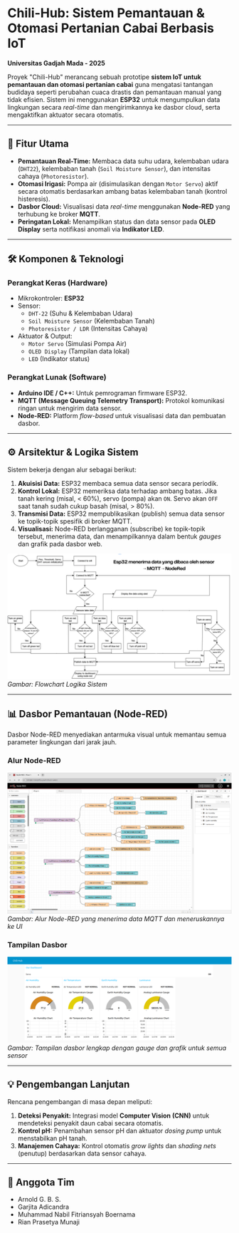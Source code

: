# Chili-Hub: Sistem Pemantauan & Otomasi Pertanian Cabai Berbasis IoT
**Universitas Gadjah Mada - 2025**

Proyek "Chili-Hub" merancang sebuah prototipe **sistem IoT untuk pemantauan dan otomasi pertanian cabai** guna mengatasi tantangan budidaya seperti perubahan cuaca drastis dan pemantauan manual yang tidak efisien. Sistem ini menggunakan **ESP32** untuk mengumpulkan data lingkungan secara *real-time* dan mengirimkannya ke dasbor cloud, serta mengaktifkan aktuator secara otomatis.

---

## 🚀 Fitur Utama

* **Pemantauan Real-Time:** Membaca data suhu udara, kelembaban udara (`DHT22`), kelembaban tanah (`Soil Moisture Sensor`), dan intensitas cahaya (`Photoresistor`).
* **Otomasi Irigasi:** Pompa air (disimulasikan dengan `Motor Servo`) aktif secara otomatis berdasarkan ambang batas kelembaban tanah (kontrol histeresis).
* **Dasbor Cloud:** Visualisasi data *real-time* menggunakan **Node-RED** yang terhubung ke broker **MQTT**.
* **Peringatan Lokal:** Menampilkan status dan data sensor pada **OLED Display** serta notifikasi anomali via **Indikator LED**.

---

## 🛠️ Komponen & Teknologi

### Perangkat Keras (Hardware)
* Mikrokontroler: **ESP32**
* Sensor:
    * `DHT-22` (Suhu & Kelembaban Udara)
    * `Soil Moisture Sensor` (Kelembaban Tanah)
    * `Photoresistor / LDR` (Intensitas Cahaya)
* Aktuator & Output:
    * `Motor Servo` (Simulasi Pompa Air)
    * `OLED Display` (Tampilan data lokal)
    * `LED` (Indikator status)

### Perangkat Lunak (Software)
* **Arduino IDE / C++:** Untuk pemrograman firmware ESP32.
* **MQTT (Message Queuing Telemetry Transport):** Protokol komunikasi ringan untuk mengirim data sensor.
* **Node-RED:** Platform *flow-based* untuk visualisasi data dan pembuatan dasbor.

---

## ⚙️ Arsitektur & Logika Sistem

Sistem bekerja dengan alur sebagai berikut:
1.  **Akuisisi Data:** ESP32 membaca semua data sensor secara periodik.
2.  **Kontrol Lokal:** ESP32 memeriksa data terhadap ambang batas. Jika tanah kering (misal, < 60%), servo (pompa) akan `ON`. Servo akan `OFF` saat tanah sudah cukup basah (misal, > 80%).
3.  **Transmisi Data:** ESP32 mempublikasikan (publish) semua data sensor ke topik-topik spesifik di broker MQTT.
4.  **Visualisasi:** Node-RED berlangganan (subscribe) ke topik-topik tersebut, menerima data, dan menampilkannya dalam bentuk *gauges* dan grafik pada dasbor web.

![Flowchart Sistem](assets/Flowchart.png)
*Gambar: Flowchart Logika Sistem*

---

## 📊 Dasbor Pemantauan (Node-RED)

Dasbor Node-RED menyediakan antarmuka visual untuk memantau semua parameter lingkungan dari jarak jauh.

### Alur Node-RED
![Alur Node-RED](assets/Nodered-Flow.png)
*Gambar: Alur Node-RED yang menerima data MQTT dan meneruskannya ke UI*

### Tampilan Dasbor
![Dasbor Node-RED](assets/NodeRed-Dashboard.png)
*Gambar: Tampilan dasbor lengkap dengan gauge dan grafik untuk semua sensor*

---

## 💡 Pengembangan Lanjutan

Rencana pengembangan di masa depan meliputi:
1.  **Deteksi Penyakit:** Integrasi model **Computer Vision (CNN)** untuk mendeteksi penyakit daun cabai secara otomatis.
2.  **Kontrol pH:** Penambahan sensor pH dan aktuator *dosing pump* untuk menstabilkan pH tanah.
3.  **Manajemen Cahaya:** Kontrol otomatis *grow lights* dan *shading nets* (penutup) berdasarkan data sensor cahaya.

---

## 👥 Anggota Tim

* Arnold G. B. S.
* Garjita Adicandra
* Muhammad Nabil Fitriansyah Boernama
* Rian Prasetya Munaji

